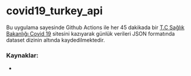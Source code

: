 # covid19_turkey_api

Bu uygulama sayesinde Github Actions ile her 45 dakikada bir <a href="https://covid19.saglik.gov.tr/">T.C Sağlık Bakanlığı Covid 19</a> sitesini kazıyarak günlük verileri JSON formatında dataset dizinin altında kaydedilmektedir.

<h3>Kaynaklar:</h3>

<ul>
    <li><a href="https://covid19.saglik.gov.tr/"></li>
</ul>
